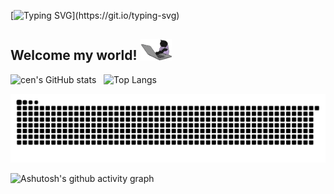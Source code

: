 [![Typing SVG](https://readme-typing-svg.demolab.com?font=Fira+Code&weight=600&size=21&pause=1000&width=435&lines=Hi!I'm+cen.This+is+my+Github+page.)](https://git.io/typing-svg)
 <!--滚动打字效果--> 

## **Welcome my world!** <img src="https://github.com/cenxiaowei2004/cenxiaowei2004/blob/images/play.gif" width="50">

![cen's GitHub stats](https://github-readme-stats.vercel.app/api?username=cenxiaowei2004&hide_border=true) 󠁅 󠁅󠁅󠁅             <!--提交信息统计--> 
![Top Langs](https://github-readme-stats.vercel.app/api/top-langs/?username=cenxiaowei2004&line_height=22&hide_border=true) <!--语言信息统计--> 


<picture>
  <source media="(prefers-color-scheme: dark)" srcset="https://raw.githubusercontent.com/cenxiaowei2004/cenxiaowei2004/output/github-contribution-grid-snake-dark.svg">
  <source media="(prefers-color-scheme: light)" srcset="https://raw.githubusercontent.com/cenxiaowei2004/cenxiaowei2004/output/github-contribution-grid-snake.svg">
  <img alt="github contribution grid snake animation" src="https://raw.githubusercontent.com/cenxiaowei2004/cenxiaowei2004/output/github-contribution-grid-snake.svg">
</picture>


![Ashutosh's github activity graph](https://github-readme-activity-graph.vercel.app/graph?username=cenxiaowei2004&theme="github-light"&bg_color=fffff0)
 <!--提交信息折线图-->


 




